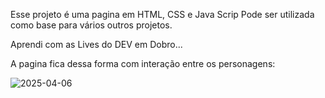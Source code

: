 Esse projeto é uma pagina em HTML, CSS e Java Scrip
Pode ser utilizada como base para vários outros projetos. 

Aprendi com as Lives do DEV em Dobro... 

A pagina fica dessa forma com interação entre os personagens:



![2025-04-06](https://github.com/user-attachments/assets/ddea6c9a-f4a8-4c62-b25d-609051ecff36)

